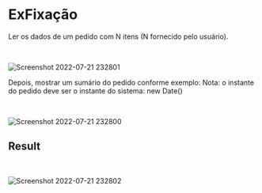 # ExFixação

<div>
<p>Ler os dados de um pedido com N itens (N fornecido pelo usuário). </p> <br>

![Screenshot 2022-07-21 232801](https://user-images.githubusercontent.com/60265204/180349601-a3fb1415-4f4d-45cf-8f55-0be9c69920d5.png)

<p>Depois, mostrar um sumário do pedido conforme exemplo: Nota: o instante do pedido deve ser o instante do sistema: new Date() </p> </div>

<br>

![Screenshot 2022-07-21 232800](https://user-images.githubusercontent.com/60265204/180349672-e6d2fe80-67e4-48f7-b38b-cdb06f78db20.png)


<div>
<h2>Result </h2>
</div>
<br>

![Screenshot 2022-07-21 232802](https://user-images.githubusercontent.com/60265204/180364028-458d2995-40d8-4796-811e-8ebfc00e3d39.png)
